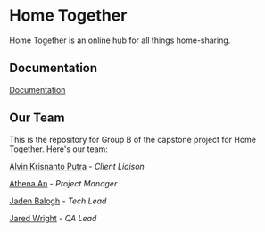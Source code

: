 # Home Together
Home Together is an online hub for all things home-sharing.

## Documentation
[Documentation](https://github.com/JadenBalogh/home-together-b/tree/documentation/Documentation)

## Our Team
This is the repository for Group B of the capstone project for Home Together. Here's our team:

[Alvin Krisnanto Putra](https://github.com/a1v1n1) - *Client Liaison*

[Athena An](https://github.com/AA666666) - *Project Manager*

[Jaden Balogh](https://github.com/JadenBalogh) - *Tech Lead*

[Jared Wright](https://github.com/Jaredhw) - *QA Lead*
